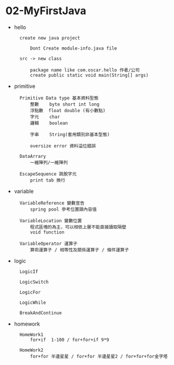 # 02-MyFirstJava


* hello
       
        create new java project

            Dont Create module-info.java file

        src -> new class
            
            package name like com.oscar.hello 作者/公司
            create public static void main(String[] args)
            
* primitive
       
        Primitive Data type 基本資料型態
            整數    byte short int long
            浮點數  float double (有小數點)
            字元    char
            邏輯    boolean    

            字串    String(套用類別非基本型態)

            oversize error 資料溢位錯誤
            
        DataArrary
            一維陣列/一維陣列

        EscapeSequence 跳脫字元
            print tab 換行
            
* variable
    
        VariableReference 變數宣告
            spring pool 參考位置跟內容值
            
        VariableLocation 變數位置
            程式區塊的為主，可以相依上層不能直接讀取隔壁
            void function

        VariableOperator 運算子
            算術運算子 / 相等性及關係運算子 / 條件運算子

* logic

        LogicIf

        LogicSwitch

        LogicFor

        LogicWhile

        BreakAndContinue

* homework

        HomeWork1   
            for+if  1-100 / for+for+if 9*9

        HomeWork2
            for+for 半邊星星 / for+for 半邊星星2 / for+for+for金字塔

        